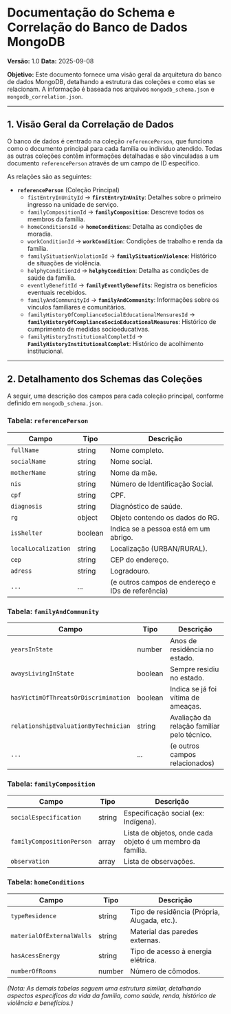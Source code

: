 # Documentação do Schema e Correlação do Banco de Dados MongoDB

**Versão:** 1.0
**Data:** 2025-09-08

**Objetivo:** Este documento fornece uma visão geral da arquitetura do banco de dados MongoDB, detalhando a estrutura das coleções e como elas se relacionam. A informação é baseada nos arquivos `mongodb_schema.json` e `mongodb_correlation.json`.

---

## 1. Visão Geral da Correlação de Dados

O banco de dados é centrado na coleção `referencePerson`, que funciona como o documento principal para cada família ou indivíduo atendido. Todas as outras coleções contêm informações detalhadas e são vinculadas a um documento `referencePerson` através de um campo de ID específico.

As relações são as seguintes:

- **`referencePerson`** (Coleção Principal)
  - `fistEntryInUnityId` -> **`firstEntryInUnity`**: Detalhes sobre o primeiro ingresso na unidade de serviço.
  - `familyCompositionId` -> **`familyComposition`**: Descreve todos os membros da família.
  - `homeConditionsId` -> **`homeConditions`**: Detalha as condições de moradia.
  - `workConditionId` -> **`workCondition`**: Condições de trabalho e renda da família.
  - `familySituationViolationId` -> **`familySituationViolence`**: Histórico de situações de violência.
  - `helphyConditionId` -> **`helphyCondition`**: Detalha as condições de saúde da família.
  - `eventlyBenefitId` -> **`familyEventlyBenefits`**: Registra os benefícios eventuais recebidos.
  - `familyAndCommunityId` -> **`familyAndCommunity`**: Informações sobre os vínculos familiares e comunitários.
  - `familyHistoryOfComplianceSocialEducationalMensuresId` -> **`familyHistoryOfComplianceSocioEducationalMeasures`**: Histórico de cumprimento de medidas socioeducativas.
  - `familyHistoryInstitutionalCompletId` -> **`FamilyHistoryInstitutionalComplet`**: Histórico de acolhimento institucional.

---

## 2. Detalhamento dos Schemas das Coleções

A seguir, uma descrição dos campos para cada coleção principal, conforme definido em `mongodb_schema.json`.

### Tabela: `referencePerson`
| Campo | Tipo | Descrição |
|---|---|---|
| `fullName` | string | Nome completo. |
| `socialName` | string | Nome social. |
| `motherName` | string | Nome da mãe. |
| `nis` | string | Número de Identificação Social. |
| `cpf` | string | CPF. |
| `diagnosis` | string | Diagnóstico de saúde. |
| `rg` | object | Objeto contendo os dados do RG. |
| `isShelter` | boolean | Indica se a pessoa está em um abrigo. |
| `localLocalization` | string | Localização (URBAN/RURAL). |
| `cep` | string | CEP do endereço. |
| `adress` | string | Logradouro. |
| `...` | ... | (e outros campos de endereço e IDs de referência) |

### Tabela: `familyAndCommunity`
| Campo | Tipo | Descrição |
|---|---|---|
| `yearsInState` | number | Anos de residência no estado. |
| `awaysLivingInState` | boolean | Sempre residiu no estado. |
| `hasVictimOfThreatsOrDiscrimination` | boolean | Indica se já foi vítima de ameaças. |
| `relationshipEvaluationByTechnician` | string | Avaliação da relação familiar pelo técnico. |
| `...` | ... | (e outros campos relacionados) |

### Tabela: `familyComposition`
| Campo | Tipo | Descrição |
|---|---|---|
| `socialEspecification` | string | Especificação social (ex: Indígena). |
| `familyCompositionPerson` | array | Lista de objetos, onde cada objeto é um membro da família. |
| `observation` | array | Lista de observações. |

### Tabela: `homeConditions`
| Campo | Tipo | Descrição |
|---|---|---|
| `typeResidence` | string | Tipo de residência (Própria, Alugada, etc.). |
| `materialOfExternalWalls` | string | Material das paredes externas. |
| `hasAcessEnergy` | string | Tipo de acesso à energia elétrica. |
| `numberOfRooms` | number | Número de cômodos. |

*(Nota: As demais tabelas seguem uma estrutura similar, detalhando aspectos específicos da vida da família, como saúde, renda, histórico de violência e benefícios.)*
